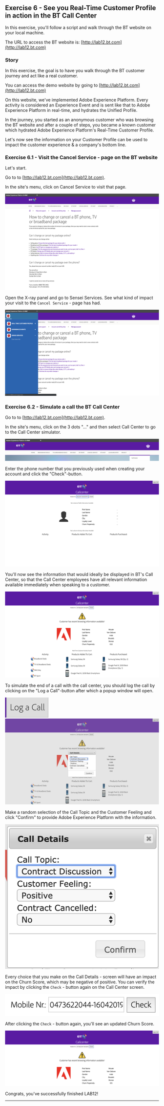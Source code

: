 ## Exercise 6 - See you Real-Time Customer Profile in action in the BT Call Center

In this exercise, you'll follow a script and walk through the BT website on your local machine.

The URL to access the BT website is: [http://lab12.bt.com](http://lab12.bt.com)
 
### Story
In this exercise, the goal is to have you walk through the BT customer journey and act like a real customer.

You can access the demo website by going to [http://lab12.bt.com](http://lab12.bt.com)

On this website, we've implemented Adobe Experience Platform. Every activity is considered an Experience Event and is sent like that to Adobe Experience Platform in real-time, and hydrates the Unified Profile.

In the journey, you started as an anonymous customer who was browsing the BT website and after a couple of steps, you became a known customer which hydrated Adobe Experience Platform's Real-Time Customer Profile.

Let's now see the information on your Customer Profile can be used to impact the customer experience & a company's bottom line.


### Exercise 6.1 - Visit the Cancel Service - page on the BT website 

Let's start.

Go to to [http://lab12.bt.com](http://lab12.bt.com).

In the site's menu, click on Cancel Service to visit that page.

![Demo](./images/18.png)

Open the X-ray panel and go to Sensei Services. See what kind of impact your visit to the ```Cancel Service``` - page has had.

![Demo](./images/18s.png)

### Exercise 6.2 - Simulate a call the BT Call Center

Go to to [http://lab12.bt.com](http://lab12.bt.com).

In the site's menu, click on the 3 dots "..." and then select Call Center to go to the Call Center simulator.

![Demo](./images/dots.png)

Enter the phone number that you previously used when creating your account and click the "Check"-button.

![Demo](./images/19.png)

You'll now see the information that would ideally be displayed in BT's Call Center, so that the Call Center employees have all relevant information available immediately when speaking to a customer.

![Demo](./images/20.png)

To simulate the end of a call with the call center, you should log the call by clicking on the "Log a Call"-button after which a popup window will open.

![Demo](./images/23.png)
![Demo](./images/21.png)

Make a random selection of the Call Topic and the Customer Feeling and click "Confirm" to provide Adobe Experience Platform with the information.

![Demo](./images/22.png)

Every choice that you make on the Call Details - screen will have an impact on the Churn Score, which may be negative of positive. You can verify the impact by clicking the ```Check``` - button again on the Call Center screen.

![Demo](./images/check.png)

After clicking the ```Check``` - button again, you'll see an updated Churn Score.

![Demo](./images/24.png)

Congrats, you've successfully finished LAB12!

---
